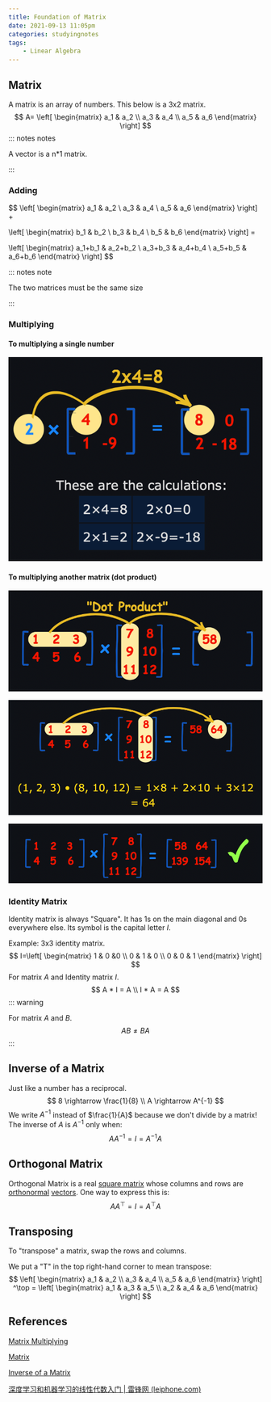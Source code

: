 ```yaml
---
title: Foundation of Matrix
date: 2021-09-13 11:05pm
categories: studyingnotes
tags:
	- Linear Algebra
---
```


## Matrix

A matrix is an array of numbers. This below is a 3x2 matrix.
$$
A=
\left[
\begin{matrix}
a_1 & a_2 \\
a_3 & a_4 \\
a_5 & a_6
\end{matrix}
\right]
$$
::: notes notes

A vector is a n*1 matrix. 

:::

### Adding

$$
\left[
\begin{matrix}
a_1 & a_2 \\
a_3 & a_4 \\
a_5 & a_6
\end{matrix}
\right] +

\left[
\begin{matrix}
b_1 & b_2 \\
b_3 & b_4 \\
b_5 & b_6
\end{matrix}
\right] = 

\left[
\begin{matrix}
a_1+b_1 & a_2+b_2 \\
a_3+b_3 & a_4+b_4 \\
a_5+b_5 & a_6+b_6
\end{matrix}
\right]
$$

::: notes note

The two matrices must be the same size

:::

### Multiplying

#### To multiplying a single number

![matrix multiplying](https://github.com/jinchenxiangdan/myBlog/blob/master/docs/.vuepress/public/images/matrix-multiplying.png?raw=t)

#### To multiplying another matrix (dot product)

![](https://github.com/jinchenxiangdan/myBlog/blob/master/docs/.vuepress/public/images/dot-product1.png?raw=t)

![](https://github.com/jinchenxiangdan/myBlog/blob/master/docs/.vuepress/public/images/dot-product2.png?raw=t)

![](https://github.com/jinchenxiangdan/myBlog/blob/master/docs/.vuepress/public/images/dot-product3.png?raw=t)

### Identity Matrix

Identity matrix is always "Square". It has 1s on the main diagonal and 0s everywhere else. Its symbol is the capital letter $I$.

Example: 3x3 identity matrix.
$$
I=\left[
\begin{matrix}
1 & 0 &0 \\
0 & 1 & 0 \\
0 & 0 & 1
\end{matrix}
\right]
$$
For matrix $A$ and Identity matrix $I$.
$$
A * I = A \\
I * A = A
$$
::: warning

For matrix $A$ and $B$.
$$
AB \neq BA
$$
:::

## Inverse of a Matrix

Just like a number has a reciprocal. 
$$
8 \rightarrow \frac{1}{8} \\
A \rightarrow A^{-1}
$$
We write $A^{-1}$ instead of $\frac{1}{A}$ because we don't divide by a matrix! The inverse of $A$ is $A^{-1}$ only when:
$$
AA^{-1}=I=A^{-1}A
$$

## Orthogonal Matrix

Orthogonal Matrix is a real [square matrix](https://en.wikipedia.org/wiki/Square_matrix) whose columns and rows are [orthonormal](https://en.wikipedia.org/wiki/Orthonormality) [vectors](https://en.wikipedia.org/wiki/Vector_(mathematics_and_physics)). One way to express this is: 
$$
AA^{\top}=I=A^{\top}A
$$

## Transposing

To "transpose" a matrix, swap the rows and columns. 

We put a "T" in the top right-hand corner to mean transpose:
$$
\left[
\begin{matrix}
a_1 & a_2 \\
a_3 & a_4 \\
a_5 & a_6
\end{matrix}
\right] ^\top =
\left[
\begin{matrix}
a_1 & a_3 & a_5 \\
a_2 & a_4 & a_6
\end{matrix}
\right]
$$


## References

[Matrix Multiplying](https://www.mathsisfun.com/algebra/matrix-multiplying.html)

[Matrix](https://www.mathsisfun.com/algebra/matrix-introduction.html)

[Inverse of a Matrix](https://www.mathsisfun.com/algebra/matrix-inverse.html)

[深度学习和机器学习的线性代数入门 | 雷锋网 (leiphone.com)](https://www.leiphone.com/category/yanxishe/tvicusTVHQj9OPLy.html)